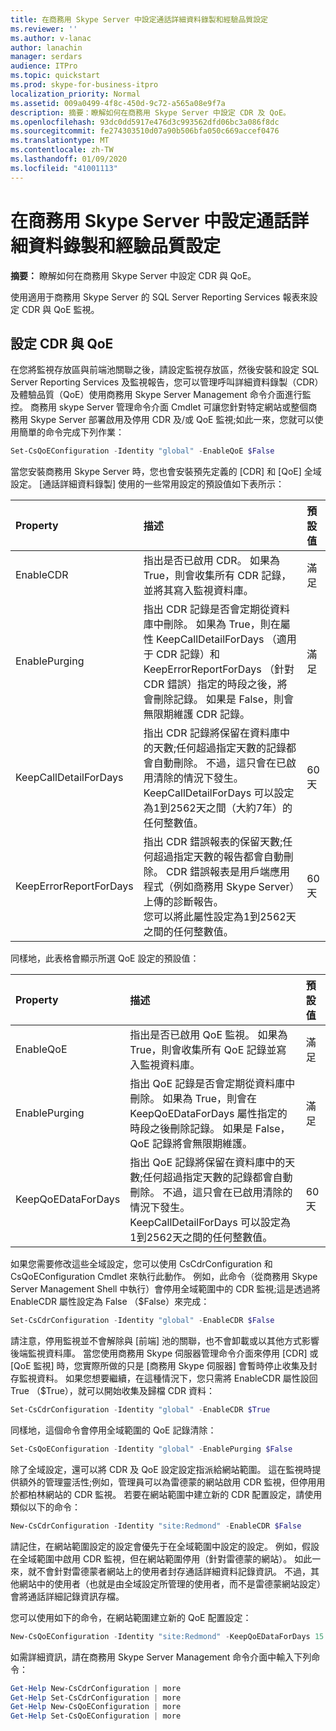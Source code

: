 ```yaml
---
title: 在商務用 Skype Server 中設定通話詳細資料錄製和經驗品質設定
ms.reviewer: ''
ms.author: v-lanac
author: lanachin
manager: serdars
audience: ITPro
ms.topic: quickstart
ms.prod: skype-for-business-itpro
localization_priority: Normal
ms.assetid: 009a0499-4f8c-450d-9c72-a565a08e9f7a
description: 摘要：瞭解如何在商務用 Skype Server 中設定 CDR 及 QoE。
ms.openlocfilehash: 93dc0dd5917e476d3c993562dfd06bc3a086f8dc
ms.sourcegitcommit: fe274303510d07a90b506bfa050c669accef0476
ms.translationtype: MT
ms.contentlocale: zh-TW
ms.lasthandoff: 01/09/2020
ms.locfileid: "41001113"
---
```

# <a name="configure-call-detail-recording-and-quality-of-experience-settings-in-skype-for-business-server"></a>在商務用 Skype Server 中設定通話詳細資料錄製和經驗品質設定
 
**摘要：** 瞭解如何在商務用 Skype Server 中設定 CDR 與 QoE。
  
使用適用于商務用 Skype Server 的 SQL Server Reporting Services 報表來設定 CDR 與 QoE 監視。
  
## <a name="configure-cdr-and-qoe"></a>設定 CDR 與 QoE

在您將監視存放區與前端池關聯之後，請設定監視存放區，然後安裝和設定 SQL Server Reporting Services 及監視報告，您可以管理呼叫詳細資料錄製（CDR）及體驗品質（QoE）使用商務用 Skype Server Management 命令介面進行監控。 商務用 skype Server 管理命令介面 Cmdlet 可讓您針對特定網站或整個商務用 Skype Server 部署啟用及停用 CDR 及/或 QoE 監視;如此一來，您就可以使用簡單的命令完成下列作業：
  
```powershell
Set-CsQoEConfiguration -Identity "global" -EnableQoE $False
```

當您安裝商務用 Skype Server 時，您也會安裝預先定義的 [CDR] 和 [QoE] 全域設定。 [通話詳細資料錄製] 使用的一些常用設定的預設值如下表所示：
  
|**Property**|**描述**|**預設值**|
|:-----|:-----|:-----|
|EnableCDR  <br/> |指出是否已啟用 CDR。 如果為 True，則會收集所有 CDR 記錄，並將其寫入監視資料庫。  <br/> |滿足  <br/> |
|EnablePurging  <br/> |指出 CDR 記錄是否會定期從資料庫中刪除。 如果為 True，則在屬性 KeepCallDetailForDays （適用于 CDR 記錄）和 KeepErrorReportForDays （針對 CDR 錯誤）指定的時段之後，將會刪除記錄。 如果是 False，則會無限期維護 CDR 記錄。  <br/> |滿足  <br/> |
|KeepCallDetailForDays  <br/> |指出 CDR 記錄將保留在資料庫中的天數;任何超過指定天數的記錄都會自動刪除。 不過，這只會在已啟用清除的情況下發生。  <br/> KeepCallDetailForDays 可以設定為1到2562天之間（大約7年）的任何整數值。  <br/> |60 天  <br/> |
|KeepErrorReportForDays  <br/> |指出 CDR 錯誤報表的保留天數;任何超過指定天數的報告都會自動刪除。 CDR 錯誤報表是用戶端應用程式（例如商務用 Skype Server）上傳的診斷報告。  <br/> 您可以將此屬性設定為1到2562天之間的任何整數值。  <br/> |60 天  <br/> |
   
同樣地，此表格會顯示所選 QoE 設定的預設值：
  
|**Property**|**描述**|**預設值**|
|:-----|:-----|:-----|
|EnableQoE  <br/> |指出是否已啟用 QoE 監視。 如果為 True，則會收集所有 QoE 記錄並寫入監視資料庫。  <br/> |滿足  <br/> |
|EnablePurging  <br/> |指出 QoE 記錄是否會定期從資料庫中刪除。 如果為 True，則會在 KeepQoEDataForDays 屬性指定的時段之後刪除記錄。 如果是 False，QoE 記錄將會無限期維護。  <br/> |滿足  <br/> |
|KeepQoEDataForDays  <br/> |指出 QoE 記錄將保留在資料庫中的天數;任何超過指定天數的記錄都會自動刪除。 不過，這只會在已啟用清除的情況下發生。  <br/> KeepCallDetailForDays 可以設定為1到2562天之間的任何整數值。  <br/> |60 天  <br/> |
   
如果您需要修改這些全域設定，您可以使用 CsCdrConfiguration 和 CsQoEConfiguration Cmdlet 來執行此動作。 例如，此命令（從商務用 Skype Server Management Shell 中執行）會停用全域範圍中的 CDR 監視;這是透過將 EnableCDR 屬性設定為 False （$False）來完成：
  
```powershell
Set-CsCdrConfiguration -Identity "global" -EnableCDR $False
```

請注意，停用監視並不會解除與 [前端] 池的關聯，也不會卸載或以其他方式影響後端監視資料庫。 當您使用商務用 Skype 伺服器管理命令介面來停用 [CDR] 或 [QoE 監視] 時，您實際所做的只是 [商務用 Skype 伺服器] 會暫時停止收集及封存監視資料。 如果您想要繼續，在這種情況下，您只需將 EnableCDR 屬性設回 True （$True），就可以開始收集及歸檔 CDR 資料：
  
```powershell
Set-CsCdrConfiguration -Identity "global" -EnableCDR $True
```

同樣地，這個命令會停用全域範圍的 QoE 記錄清除：
  
```powershell
Set-CsQoEConfiguration -Identity "global" -EnablePurging $False
```

除了全域設定，還可以將 CDR 及 QoE 設定設定指派給網站範圍。 這在監視時提供額外的管理靈活性;例如，管理員可以為雷德蒙的網站啟用 CDR 監視，但停用用於都柏林網站的 CDR 監視。 若要在網站範圍中建立新的 CDR 配置設定，請使用類似以下的命令：
  
```powershell
New-CsCdrConfiguration -Identity "site:Redmond" -EnableCDR $False
```

請記住，在網站範圍設定的設定會優先于在全域範圍中設定的設定。 例如，假設在全域範圍中啟用 CDR 監視，但在網站範圍停用（針對雷德蒙的網站）。 如此一來，就不會針對雷德蒙者網站上的使用者封存通話詳細資料記錄資訊。 不過，其他網站中的使用者（也就是由全域設定所管理的使用者，而不是雷德蒙網站設定）會將通話詳細記錄資訊存檔。
  
您可以使用如下的命令，在網站範圍建立新的 QoE 配置設定：
  
```powershell
New-CsQoEConfiguration -Identity "site:Redmond" -KeepQoEDataForDays 15
```

如需詳細資訊，請在商務用 Skype Server Management 命令介面中輸入下列命令：
  
```powershell
Get-Help New-CsCdrConfiguration | more
Get-Help Set-CsCdrConfiguration | more
Get-Help New-CsQoEConfiguration | more
Get-Help Set-CsQoEConfiguration | more
```
